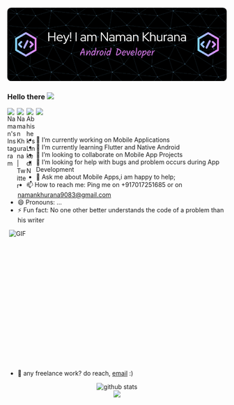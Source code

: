 ![Header](./github-header-image2.png)
### Hello there <img src="https://raw.githubusercontent.com/MartinHeinz/MartinHeinz/master/wave.gif" width="30px">
<a href="https://www.instagram.com/naman_k_2311/">
  <img align="left" alt="Naman's Instagram" width="22px" src="https://raw.githubusercontent.com/hussainweb/hussainweb/main/icons/instagram.png" />
</a>

<a href="https://twitter.com/Naman07679921">
  <img align="left" alt="Naman Khurana | Twitter" width="22px" src="https://raw.githubusercontent.com/peterthehan/peterthehan/master/assets/twitter.svg" />
</a>
<a href="https://www.linkedin.com/in/naman-khurana-b016a3210/">
  <img align="left" alt="Abhishek's LinkedIN" width="22px" src="https://raw.githubusercontent.com/peterthehan/peterthehan/master/assets/linkedin.svg" />
</a>

![](https://visitor-badge.glitch.me/badge?page_id=naman9083.naman9083)

<br />
 

- 🔭 I’m currently working on Mobile Applications
- 🌱 I’m currently learning Flutter and Native Android
- 👯 I’m looking to collaborate on Mobile App Projects
- 🤔 I’m looking for help with bugs and problem occurs during App Development
- 💬 Ask me about Mobile Apps,i am happy to help;
- 📫 How to reach me: Ping me on +917017251685 or on namankhurana9083@gmail.com
- 😄 Pronouns: ...
- ⚡ Fun fact: No one other better understands the code of a problem than his writer

 <img align="right" alt="GIF" src="https://github.com/abhisheknaiidu/abhisheknaiidu/blob/master/code.gif?raw=true" width="500" height="320" />
 
 <br/>

 
 

- 💼 any freelance work? do reach, [email](mailto:namankhurana9083@gmail.com) :)

<!-- Actual text -->

<div style="text-align:center;">
<img src="https://github-readme-stats.vercel.app/api?username=naman9083&show_icons=true&theme=radical&count_private=true" alt="github stats"/>
<br/>
<img src="https://github-readme-stats.vercel.app/api/top-langs?username=naman9083"/>

</div>
